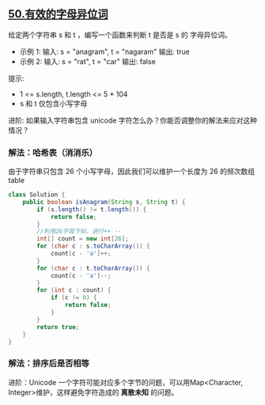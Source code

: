 ## [50.有效的字母异位词](https://leetcode.cn/problems/valid-anagram/description/)

给定两个字符串 s 和 t ，编写一个函数来判断 t 是否是 s 的 字母异位词。

- 示例 1:
输入: s = "anagram", t = "nagaram"
输出: true
- 示例 2:
输入: s = "rat", t = "car"
输出: false

提示:
- 1 <= s.length, t.length <= 5 * 104
- s 和 t 仅包含小写字母

进阶: 如果输入字符串包含 unicode 字符怎么办？你能否调整你的解法来应对这种情况？

### 解法：哈希表（消消乐）
由于字符串只包含 26 个小写字母，因此我们可以维护一个长度为 26 的频次数组 table
````java
class Solution {
    public boolean isAnagram(String s, String t) {
        if (s.length() != t.length()) {
            return false;
        }
        //利用26字母下标，进行++ --
        int[] count = new int[26];
        for (char c : s.toCharArray()) {
            count[c - 'a']++;
        }
        for (char c : t.toCharArray()) {
            count[c - 'a']--;
        }
        for (int c : count) {
            if (c != 0) {
                return false;
            }
        }
        return true;
    }
}
````

### 解法：排序后是否相等

进阶：Unicode 一个字符可能对应多个字节的问题，可以用Map<Character, Integer>维护，这样避免字符造成的 **离散未知** 的问题。
